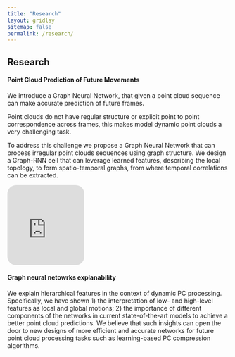 ```yaml
---
title: "Research"
layout: gridlay
sitemap: false
permalink: /research/
---
```


<!-- <style> -->
<!-- iframe { -->
<!--   height: 100%; -->
<!--   width: 175px !important; -->
<!--   display: inline; -->
<!--   vertical-align:middle; -->
<!--   margin:0px !important; -->
<!--   padding:0px !important; -->
<!--   width: 175px; -->
<!--   display: inline; -->
<!--   vertical-align:middle; -->
<!--   border: 1px solid red; -->
<!-- } -->
<!-- .col-md-3 { -->
<!--   margin:0px !important; -->
<!--   padding:0px !important; -->
<!--   overflow:hidden; -->
<!--   display: table-cell; -->
<!--   text-align:center; -->
<!--   background: white; -->
<!--   width: 175px; -->
<!--   border: 0px solid transparent; -->
<!--   border-radius:20px; -->
<!-- } -->
<!-- </style> -->

<style>
img{
  border-radius: 10px;
}
.col-md-3 {
  margin-top:10px;
  margin-bottom:10px;
  padding:0px;
  display:block;
  overflow:hidden;
  text-align:center;
  display: table-cell;
  background: white;
  border-radius: 20px;
  height: auto;
  <!-- border: 1px solid black; -->
}
iframe {
  margin:0;
  padding:0;
  width: 175px;
  display: inline;
  vertical-align: middle;
}
</style>

  <!-- border: 5px solid red; -->
  <!-- margin-bottom:5px; -->
  <!-- margin-left:5px; -->
  <!-- float: none; -->

## Research

<div class="jumbotron">
<div class="row align-items-end">
<div class="col-md-9 col-sm-12">
 <h4>Point Cloud Prediction of Future Movements</h4>
We introduce a Graph Neural Network, that given a point cloud sequence can make accurate prediction of future frames.

Point clouds do not have regular structure or explicit point to point correspondence across frames, this makes model dynamic point clouds a very challenging task.

To address this challenge we propose a Graph Neural Network that can process irregular point clouds sequences using graph structure. We design a Graph-RNN cell that can leverage learned features, describing the local topology, to form spatio-temporal graphs, from where temporal correlations can be extracted.

</div>
<div class="col-md-3 col-sm-12" style="background-color:transparent;">
  <iframe src="https://player.vimeo.com/video/455888052?autoplay=1&loop=1&autopause=0&muted=1&quality=240p&background=1" height="182px" frameborder="0" allow="autoplay"></iframe>
</div>

</div>
</div>




<div class="jumbotron">
<div class="row align-items-end">
<div class="col-md-9 col-sm-12">
 <h4> Graph neural netowrks explanability</h4>

We explain hierarchical features in the context of dynamic PC processing. Specifically, we have shown 1) the interpretation of low- and high-level features as local and global motions; 2) the importance of different components of the networks in current state-of-the-art models to achieve a better point cloud predictions. We believe that such insights can open the door to new designs of more efficient and accurate networks for future point cloud processing tasks such as learning-based PC compression algorithms.

</div>
</div>
</div>
</div>